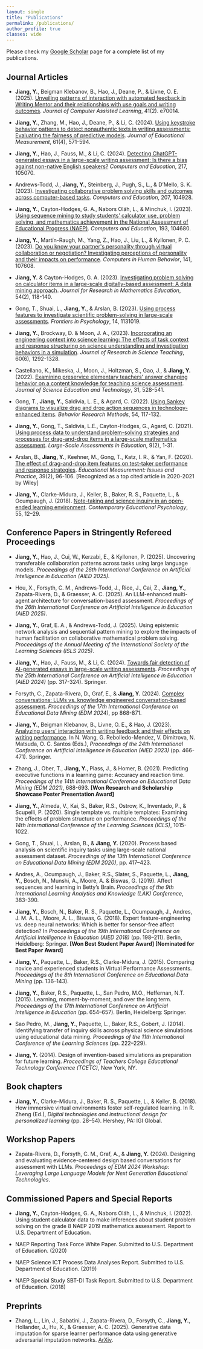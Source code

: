 ```yaml
---
layout: single
title: "Publications"
permalink: /publications/
author_profile: true
classes: wide
---
```


Please check my [Google Scholar](https://scholar.google.com/citations?user=MepRHRoAAAAJ&hl=en&oi=ao) page for a complete list of my publications.


## Journal Articles

- **Jiang, Y.**, Beigman Klebanov, B., Hao, J., Deane, P., & Livne, O. E. (2025). [Unveiling patterns of interaction with automated feedback in Writing Mentor and their relationships with use goals and writing outcomes](https://doi.org/10.1111/jcal.70014). *Journal of Computer Assisted Learning*, 41(2). e70014.

- **Jiang, Y.**, Zhang, M., Hao, J., Deane, P., & Li, C. (2024). [Using keystroke behavior patterns to detect nonauthentic texts in writing assessments: Evaluating the fairness of predictive models](https://doi.org/10.1111/jedm.12416). *Journal of Educational Measurement*, 61(4), 571-594. 

- **Jiang, Y.**, Hao, J., Fauss, M., & Li, C. (2024). [Detecting ChatGPT-generated essays in a large-scale writing assessment: Is there a bias against non-native English speakers?](https://doi.org/10.1016/j.compedu.2024.105070) *Computers and Education*, 217, 105070.

- Andrews-Todd, J., **Jiang, Y.**, Steinberg, J., Pugh, S., L., & D’Mello, S. K. (2023). [Investigating collaborative problem solving skills and outcomes across computer-based tasks](https://doi.org/10.1016/j.compedu.2023.104928). *Computers and Education*, 207, 104928.

- **Jiang, Y.**, Cayton-Hodges, G. A., Nabors Oláh, L., & Minchuk, I. (2023). [Using sequence mining to study students’ calculator use, problem solving, and mathematics achievement in the National Assessment of Educational Progress (NAEP)](https://doi.org/10.1016/j.compedu.2022.104680). *Computers and Education*, 193, 104680.

- **Jiang, Y.**, Martín-Raugh, M., Yang, Z., Hao, J., Liu, L., & Kyllonen, P. C. (2023). [Do you know your partner's personality through virtual collaboration or negotiation? Investigating perceptions of personality and their impacts on performance](https://doi.org/10.1016/j.chb.2022.107608). *Computers in Human Behavior*, 141, 107608.

- **Jiang, Y.** & Cayton-Hodges, G. A. (2023). [Investigating problem solving on calculator items in a large-scale digitally-based assessment: A data mining approach](https://doi.org/10.5951/jresematheduc-2020-0290). *Journal for Research in Mathematics Education*, 54(2), 118-140.

- Gong, T., Shuai, L., **Jiang, Y.**, & Arslan, B. (2023). [Using process features to investigate scientific problem-solving in large-scale assessments](https://doi.org/10.3389/fpsyg.2023.1131019). *Frontiers in Psychology*, 14, 1131019.

- **Jiang, Y.**, Brockway, D. & Moon, J. A., (2023). [Incorporating an engineering context into science learning: The effects of task context and response structuring on science understanding and investigation behaviors in a simulation](https://doi.org/10.1002/tea.21832). *Journal of Research in Science Teaching*, 60(6), 1292-1328.

- Castellano, K., Mikeska, J., Moon, J., Holtzman, S., Gao, J., & **Jiang, Y.** (2022). [Examining preservice elementary teachers' answer changing behavior on a content knowledge for teaching science assessment](10.1007/s10956-022-09971-2). *Journal of Science Education and Technology*, 31, 528-541.

- Gong, T., **Jiang, Y.**, Saldivia, L. E., & Agard, C. (2022). [Using Sankey diagrams to visualize drag and drop action sequences in technology-enhanced items](https://doi.org/10.3758/s13428-021-01615-4). *Behavior Research Methods*, 54, 117-132.

- **Jiang, Y.**, Gong, T., Saldivia, L.E., Cayton-Hodges, G., Agard, C. (2021). [Using process data to understand problem-solving strategies and processes for drag-and-drop items in a large-scale mathematics assessment](https://doi.org/10.1186/s40536-021-00095-4). *Large-Scale Assessments in Education*, 9(2), 1-31.

- Arslan, B., **Jiang, Y.**, Keehner, M., Gong, T., Katz, I. R., & Yan, F. (2020). [The effect of drag-and-drop item features on test-taker performance and response strategies](https://www.researchgate.net/publication/339881499_The_Effect_of_Drag-and-Drop_Item_Features_on_Test-Taker_Performance_and_Response_Strategies). *Educational Measurement: Issues and Practice*, 39(2), 96-106. [Recognized as a top cited article in 2020-2021 by Wiley]

- **Jiang, Y.**, Clarke-Midura, J., Keller, B., Baker, R. S., Paquette, L., & Ocumpaugh, J. (2018). [Note-taking and science inquiry in an open-ended learning environment](https://doi.org/10.1016/j.cedpsych.2018.08.004). *Contemporary Educational Psychology*, 55, 12–29.


## Conference Papers in Stringently Refereed Proceedings

- **Jiang, Y.**, Hao, J., Cui, W., Kerzabi, E., & Kyllonen, P. (2025). Uncovering transferable collaboration patterns across tasks using large language models. *Proceedings of the 26th International Conference on Artificial Intelligence in Education (AIED 2025).*

- Hou, X., Forsyth, C. M., Andrews-Todd, J., Rice, J., Cai, Z., **Jiang, Y.**, Zapata-Rivera, D., & Graesser, A. C. (2025). An LLM-enhanced multi-agent architecture for conversation-based assessment. *Proceedings of the 26th International Conference on Artificial Intelligence in Education (AIED 2025)*.

- **Jiang, Y.**, Graf, E. A., & Andrews-Todd, J. (2025). Using epistemic network analysis and sequential pattern mining to explore the impacts of human facilitation on collaborative mathematical problem solving. *Proceedings of the Annual Meeting of the International Society of the Learning Sciences (ISLS 2025)*.

- **Jiang, Y.**, Hao, J., Fauss, M., & Li, C. (2024). [Towards fair detection of AI-generated essays in large-scale writing assessments](https://doi.org/10.1007/978-3-031-64312-5_38). *Proceedings of the 25th International Conference on Artificial Intelligence in Education (AIED 2024)* (pp. 317-324). Springer.

- Forsyth, C., Zapata-Rivera, D., Graf, E., & **Jiang, Y.** (2024). [Complex conversations: LLMs vs. knowledge engineered conversation-based assessment](10.5281/zenodo.12729976). *Proceedings of the 17th International Conference on Educational Data Mining (EDM 2024)*, pp 868-871.

- **Jiang, Y.**, Beigman Klebanov, B., Livne, O. E., & Hao, J. (2023). [Analyzing users’ interaction with writing feedback and their effects on writing performance](https://doi.org/10.1007/978-3-031-36336-8_72). In N. Wang, G. Rebolledo-Mendez, V. Dimitrova, N. Matsuda, O. C. Santos (Eds.), *Proceedings of the 24th International Conference on Artificial Intelligence in Education (AIED 2023)* (pp. 466-471). Springer.

- Zhang, J., Ober, T., **Jiang, Y.**, Plass, J., & Homer, B. (2021). Predicting executive functions in a learning game: Accuracy and reaction time. *Proceedings of the 14th International Conference on Educational Data Mining (EDM 2021)*, 688-693. **[Won Research and Scholarship Showcase Poster Presentation Award]**

- **Jiang, Y.**, Almeda, V., Kai, S., Baker, R.S., Ostrow, K., Inventado, P., & Scupelli, P. (2020). Single template vs. multiple templates: Examining the effects of problem structure on performance. *Proceedings of the 14th International Conference of the Learning Sciences (ICLS)*, 1015-1022.

- Gong, T., Shuai, L., Arslan, B., & **Jiang, Y.** (2020). Process based analysis on scientific inquiry tasks using large-scale national assessment dataset. *Proceedings of the 13th International Conference on Educational Data Mining (EDM 2020)*, pp. 417–423.

- Andres, A., Ocumpaugh, J., Baker, R.S., Slater, S., Paquette, L., **Jiang, Y.**, Bosch, N., Munshi, A., Moore, A. & Biswas, G. (2019). Affect sequences and learning in Betty’s Brain. *Proceedings of the 9th International Learning Analytics and Knowledge (LAK) Conference*, 383-390.

- **Jiang, Y.**, Bosch, N., Baker, R. S., Paquette, L., Ocumpaugh, J., Andres, J. M. A. L., Moore, A. L., Biswas, G. (2018). Expert feature-engineering vs. deep neural networks: Which is better for sensor-free affect detection? In *Proceedings of the 19th International Conference on Artificial Intelligence in Education (AIED 2018)* (pp. 198–211). Berlin, Heidelberg: Springer. **[Won Best Student Paper Award] [Nominated for Best Paper Award]**

- **Jiang, Y.**, Paquette, L., Baker, R.S., Clarke-Midura, J. (2015). Comparing novice and experienced students in Virtual Performance Assessments. *Proceedings of the 8th International Conference on Educational Data Mining* (pp. 136–143).

- **Jiang, Y.**, Baker, R.S., Paquette, L., San Pedro, M.O., Heffernan, N.T. (2015). Learning, moment-by-moment, and over the long term. *Proceedings of the 17th International Conference on Artificial Intelligence in Education* (pp. 654–657). Berlin, Heidelberg: Springer.

- Sao Pedro, M., **Jiang, Y.**, Paquette, L., Baker, R.S., Gobert, J. (2014). Identifying transfer of inquiry skills across physical science simulations using educational data mining. *Proceedings of the 11th International Conference of the Learning Sciences* (pp. 222–229).

- **Jiang, Y.** (2014). Design of invention-based simulations as preparation for future learning. *Proceedings of Teachers College Educational Technology Conference (TCETC)*, New York, NY.


## Book chapters
- **Jiang, Y.**, Clarke-Midura, J., Baker, R. S., Paquette, L., & Keller, B. (2018). How immersive virtual environments foster self-regulated learning. In R. Zheng (Ed.), *Digital technologies and instructional design for personalized learning* (pp. 28–54). Hershey, PA: IGI Global.


## Workshop Papers
- Zapata-Rivera, D., Forsyth, C. M., Graf, A., & **Jiang, Y.** (2024). Designing and evaluating evidence-centered design based conversations for assessment with LLMs. *Proceedings of EDM 2024 Workshop: Leveraging Large Language Models for Next Generation Educational Technologies*.

## Commissioned Papers and Special Reports
- **Jiang, Y.**, Cayton-Hodges, G. A., Nabors Oláh, L., & Minchuk, I. (2022). Using student calculator data to make inferences about student problem solving on the grade 8 NAEP 2019 mathematics assessment. Report to U.S. Department of Education.

- NAEP Reporting Task Force White Paper. Submitted to U.S. Department of Education. (2020)

- NAEP Science ICT Process Data Analyses Report. Submitted to U.S. Department of Education. (2019)

- NAEP Special Study SBT-DI Task Report. Submitted to U.S. Department of Education. (2018)

## Preprints
- Zhang, L., Lin, J., Sabatini, J., Zapata-Rivera, D., Forsyth, C., **Jiang, Y.**, Hollander, J., Hu, X., & Graesser, A. C. (2025). Generative data imputation for sparse learner performance data using generative adversarial imputation networks. [ArXiv](https://doi.org/10.48550/arXiv.2503.18982).
